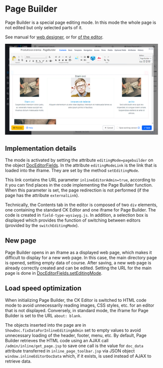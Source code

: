 # Page Builder

Page Builder is a special page editing mode. In this mode the whole page is not edited but only selected parts of it.

See manual for [web designer](../../../frontend/page-builder/README.md), or for [of the editor](../../../redactor/webpages/pagebuilder.md).

![](../../../redactor/webpages/pagebuilder.png)

## Implementation details

The mode is activated by setting the attribute `editingMode=pagebuilder` on the object [DocEditorFields](../../../../javadoc/sk/iway/iwcm/doc/DocEditorFields.html). In the attribute `editingModeLink` is the link that is loaded into the iframe. They are set by the method `setEditingMode`.

This link contains the URL parameter `inlineEditorAdmin=true`, according to it you can find places in the code implementing the Page Builder function. When this parameter is set, the page redirection is not performed (if the page has the attribute `externalLink`).

Technically, the Contents tab in the editor is composed of two `div` elements, one containing the standard CK Editor and one iframe for Page Builder. The code is created in `field-type-wysiwyg.js`. In addition, a selection box is displayed which provides the function of switching between editors (provided by the `switchEditingMode`).

## New page

Page Builder opens in an iframe as a displayed web page, which makes it difficult to display for a new web page. In this case, the main directory page is opened, setting empty data of course. After saving, a new web page is already correctly created and can be edited. Setting the URL for the main page is done in [DocEditorFields.setEditingMode](../../../../javadoc/sk/iway/iwcm/doc/DocEditorFields.html).

## Load speed optimization

When initializing Page Builder, the CK Editor is switched to HTML code mode to avoid unnecessarily reading images, CSS styles, etc. for an editor that is not displayed. Conversely, in standard mode, the iframe for Page Builder is set to the URL `about: blank`.

The objects inserted into the page are in `ShowDoc.fixDataForInlineEditingAdmin` set to empty values to avoid unnecessary loading of the header, footer, menu, etc. By default, Page Builder retrieves the HTML code using an AJAX call `/admin/inline/get_page.jsp` to save one call is the value for `doc_data` attribute transferred in `inline_page_toolbar.jsp` via JSON object `window.inlineEditorDocData` which, if it exists, is used instead of AJAX to retrieve data.
